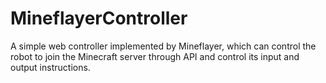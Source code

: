 # MineflayerController
A simple web controller implemented by Mineflayer, which can control the robot to join the Minecraft server through API and control its input and output instructions.
